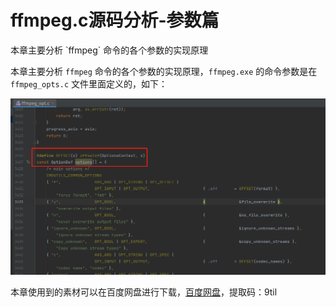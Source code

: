 # ffmpeg.c源码分析-参数篇

<div id="meta-description---">本章主要分析 `ffmpeg` 命令的各个参数的实现原理</div>

本章主要分析 `ffmpeg` 命令的各个参数的实现原理，`ffmpeg.exe` 的命令参数是在 `ffmpeg_opts.c` 文件里面定义的，如下：

![1-1](cmd_arg\1-1.png)

本章使用到的素材可以在百度网盘进行下载，[百度网盘](https://pan.baidu.com/s/1YataQcYEaGQLVlzb9MMzvA)，提取码：9til 




